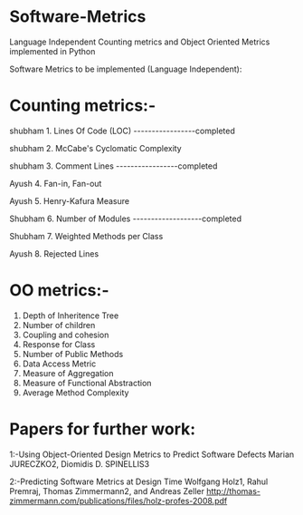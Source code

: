 # Software-Metrics
Language Independent Counting metrics and Object Oriented Metrics implemented in Python

Software Metrics to be implemented (Language Independent):

# Counting metrics:-
shubham 1. Lines Of Code (LOC)  -----------------completed 

shubham 2. McCabe's Cyclomatic Complexity 

shubham 3. Comment Lines        -----------------completed 

Ayush   4. Fan-in, Fan-out

Ayush   5. Henry-Kafura Measure

Shubham 6. Number of Modules   -------------------completed

Shubham 7. Weighted Methods per Class

Ayush   8. Rejected Lines

# OO metrics:-
1. Depth of Inheritence Tree
2. Number of children
3. Coupling and cohesion
4. Response for Class
5. Number of Public Methods
6. Data Access Metric
7. Measure of Aggregation
8. Measure of Functional Abstraction
9. Average Method Complexity

# Papers for further work:

1:-Using Object-Oriented Design Metrics to Predict
Software Defects
Marian JURECZKO2, Diomidis D. SPINELLIS3

2:-Predicting Software Metrics at Design Time
Wolfgang Holz1, Rahul Premraj, Thomas Zimmermann2, and Andreas Zeller
http://thomas-zimmermann.com/publications/files/holz-profes-2008.pdf
